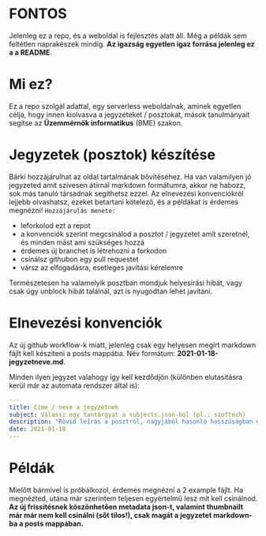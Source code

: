 # FONTOS

Jelenleg ez a repo, és a weboldal is fejlesztés alatt áll. Még a példák sem feltétlen naprakészek mindig. **Az igazság egyetlen igaz forrása jelenleg ez a a README**.

# Mi ez?

Ez a repo szolgál adattal, egy serverless weboldalnak, aminek egyetlen célja, hogy innen kiolvasva a jegyzeteket / posztokat, mások tanulmányait segítse az **Üzemmérnök informatikus** (BME) szakon.

# Jegyzetek (posztok) készítése

Bárki hozzájárulhat az oldal tartalmának bővítéséhez. Ha van valamilyen jó jegyzeted amit szívesen átírnál markdown formátumra, akkor ne habozz, sok más tanuló társadnak segíthetsz ezzel. Az elnevezési konvenciókról lejjebb olvashatsz, ezeket betartani kötelező, és a példákat is érdemes megnézni!
`Hozzájárulás menete:`

- leforkolod ezt a repot
- a konvenciók szerint megcsinálod a posztot / jegyzetet amit szeretnél, és minden mást ami szükséges hozzá
- érdemes új branchet is létrehozni a forkodon
- csinálsz githubon egy pull requestet
- vársz az elfogadásra, esetleges javítási kérelemre

Természetesen ha valamelyik posztban mondjuk helyesírási hibát, vagy csak úgy unblock hibát találnál, azt is nyugodtan lehet javítani.

# Elnevezési konvenciók

Az új github workflow-k miatt, jelenleg csak egy helyesen megírt markdown fájlt kell készíteni a posts mappába. Név formátum: **2021-01-18-jegyzetneve.md**.

Minden ilyen jegyzet valahogy így kell kezdődjön (különben elutasításra kerül már az automata rendszer által is):
```yml
---
title: Címe / neve a jegyzetnek
subject: Válassz egy tantárgyat a subjects.json-ból (pl.: szoftech)
description: "Rövid leírás a posztról, nagyjából hasonló hosszúságban mint ez itt."
date: 2021-01-18
---
```

# Példák

Mielőtt bármivel is próbálkozol, érdemes megnézni a 2 example fájlt. Ha megnézted, utána már szerintem teljesen egyértelmű lesz mit kell csinálnod. **Az új frissitésnek köszönhetően metadata json-t, valamint thumbnailt már már nem kell csinálni (sőt tilos!), csak magát a jegyzetet markdown-ba a posts mappában.**
